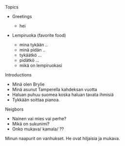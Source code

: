 
Topics
- Greetings
	- hei

- Lempiruoka (favorite food)
	- mina tykään ..
	- minä pidän ..
	- tykäätkö ...
	- pidätkö ...
	- mikä on lempiruokasi

Introductions
- Minä olen Brylie
- Minä asunut Tamperella kahdeksan vuotta
- Haluan puhuu suomea koska haluan tavata ihmisiä
- Tykkään soittaa pianoa.

Neigbors
- Nainen vai mies vai perhe?
- Mikä on sukunimi?
- Onko mukava/ kamala/ ??

Minun naapurit on vanhukset. He ovat hiljaisia ja mukava.